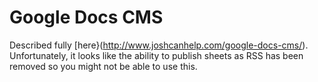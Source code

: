 # Google Docs CMS

Described fully [here}(http://www.joshcanhelp.com/google-docs-cms/). Unfortunately, it looks like the ability to publish sheets as RSS has been removed so you might not be able to use this.
